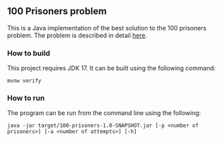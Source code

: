 ## 100 Prisoners problem

This is a Java implementation of the best solution to the 100 prisoners problem. The problem is described in detail [here](https://en.wikipedia.org/wiki/100_prisoners_problem).

### How to build

This project requires JDK 17. It can be built using the following command:

```
mvnw verify
```

### How to run

The program can be run from the command line using the following:

```
java -jar target/100-prisoners-1.0-SNAPSHOT.jar [-p <number of prisoners>] [-a <number of attempts>] [-h]
```
